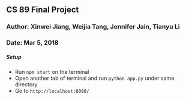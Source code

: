 ## CS 89 Final Project
### Author: Xinwei Jiang, Weijia Tang, Jennifer Jain, Tianyu Li
### Date: Mar 5, 2018


##### Setup
- Run `npm start` on the terminal
- Open another tab of terminal and run `python app.py` under same directory
- Go to `http://localhost:8080/`
